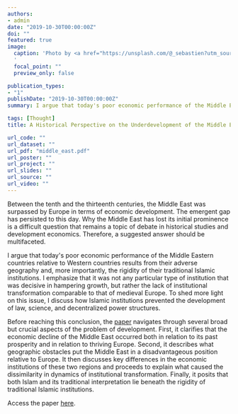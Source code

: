 ```yaml
---
authors:
- admin
date: "2019-10-30T00:00:00Z"
doi: ""
featured: true
image:
  caption: 'Photo by <a href="https://unsplash.com/@_sebastien?utm_source=unsplash&utm_medium=referral&utm_content=creditCopyText">Sebastien</a> on <a href="https://unsplash.com/?utm_source=unsplash&utm_medium=referral&utm_content=creditCopyText">Unsplash</a>
  '
  focal_point: ""
  preview_only: false

publication_types:
- "1"
publishDate: "2019-10-30T00:00:00Z"
summary: I argue that today's poor economic performance of the Middle Eastern countries relative to Western countries results from their adverse geography and, more importantly, the rigidity of their traditional Islamic institutions. I emphasize that it was not any particular type of institution that was decisive in hampering growth, but rather the lack of institutional transformation comparable to that of medieval Europe. To shed more light on this issue, I discuss how Islamic institutions prevented the development of law, science, and decentralized power structures.

tags: [Thought]
title: A Historical Perspective on the Underdevelopment of the Middle East

url_code: ""
url_dataset: ""
url_pdf: "middle_east.pdf"
url_poster: ""
url_project: ""
url_slides: ""
url_source: ""
url_video: ""
---
```


Between the tenth and the thirteenth centuries, the Middle East was surpassed by Europe in terms of economic development. The emergent gap has persisted to this day. Why the Middle East has lost its initial prominence is a difficult question that remains a topic of debate in historical studies and development economics. Therefore, a suggested answer should be multifaceted. 

I argue that today's poor economic performance of the Middle Eastern countries relative to Western countries results from their adverse geography and, more importantly, the rigidity of their traditional Islamic institutions. I emphasize that it was not any particular type of institution that was decisive in hampering growth, but rather the lack of institutional transformation comparable to that of medieval Europe. To shed more light on this issue, I discuss how Islamic institutions prevented the development of law, science, and decentralized power structures.

Before reaching this conclusion, the <a href="middle_east.pdf">paper</a> navigates through several broad but crucial aspects of the problem of development. First, it clarifies that the economic decline of the Middle East occurred both in relation to its past prosperity and in relation to thriving Europe. Second, it describes what geographic obstacles put the Middle East in a disadvantageous position relative to Europe. It then discusses key differences in the economic institutions of these two regions and proceeds to explain what caused the dissimilarity in dynamics of institutional transformation. Finally, it posits that both Islam and its traditional interpretation lie beneath the rigidity of traditional Islamic institutions.

Access the paper <a href="middle_east.pdf">here</a>.
